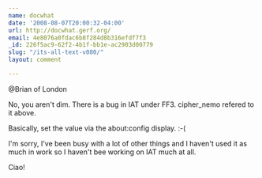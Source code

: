 ```yaml
---
name: docwhat
date: '2008-08-07T20:00:32-04:00'
url: http://docwhat.gerf.org/
email: 4e8076a0fdac6b8f284d8b316efdf7f3
_id: 226f5ac9-62f2-4b1f-bb1e-ac2903d00779
slug: "/its-all-text-v080/"
layout: comment

---
```


@Brian of London

No, you aren't dim.  There is a bug in IAT under FF3. cipher_nemo refered to it above.

Basically, set the value via the about:config display. :-(

I'm sorry, I've been busy with a lot of other things and I haven't used it as much in work so I haven't bee working on IAT much at all.

Ciao!
